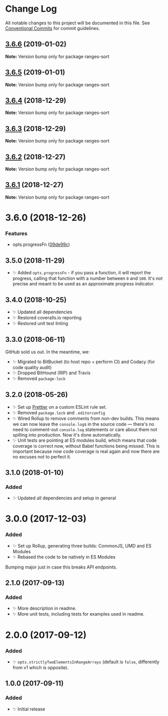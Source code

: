 # Change Log

All notable changes to this project will be documented in this file.
See [Conventional Commits](https://conventionalcommits.org) for commit guidelines.

## [3.6.6](https://bitbucket.org/codsen/codsen/src/master/packages/ranges-sort/compare/ranges-sort@3.6.5...ranges-sort@3.6.6) (2019-01-02)

**Note:** Version bump only for package ranges-sort





## [3.6.5](https://bitbucket.org/codsen/codsen/src/master/packages/ranges-sort/compare/ranges-sort@3.6.4...ranges-sort@3.6.5) (2019-01-01)

**Note:** Version bump only for package ranges-sort





## [3.6.4](https://bitbucket.org/codsen/codsen/src/master/packages/ranges-sort/compare/ranges-sort@3.6.3...ranges-sort@3.6.4) (2018-12-29)

**Note:** Version bump only for package ranges-sort





## [3.6.3](https://bitbucket.org/codsen/codsen/src/master/packages/ranges-sort/compare/ranges-sort@3.6.2...ranges-sort@3.6.3) (2018-12-29)

**Note:** Version bump only for package ranges-sort





## [3.6.2](https://bitbucket.org/codsen/codsen/src/master/packages/ranges-sort/compare/ranges-sort@3.6.1...ranges-sort@3.6.2) (2018-12-27)

**Note:** Version bump only for package ranges-sort





## [3.6.1](https://bitbucket.org/codsen/codsen/src/master/packages/ranges-sort/compare/ranges-sort@3.6.0...ranges-sort@3.6.1) (2018-12-27)

**Note:** Version bump only for package ranges-sort





# 3.6.0 (2018-12-26)


### Features

* opts.progressFn ([09de99c](https://bitbucket.org/codsen/codsen/src/master/packages/ranges-sort/commits/09de99c))





## 3.5.0 (2018-11-29)

- ✨ Added `opts.progressFn` - if you pass a function, it will report the progress, calling that function with a number between `0` and `100`. It's not precise and meant to be used as an approximate progress indicator.

## 3.4.0 (2018-10-25)

- ✨ Updated all dependencies
- ✨ Restored coveralls.io reporting
- ✨ Restored unit test linting

## 3.3.0 (2018-06-11)

GitHub sold us out. In the meantime, we:

- ✨ Migrated to BitBucket (to host repo + perform CI) and Codacy (for code quality audit)
- ✨ Dropped BitHound (RIP) and Travis
- ✨ Removed `package-lock`

## 3.2.0 (2018-05-26)

- ✨ Set up [Prettier](https://prettier.io) on a custom ESLint rule set.
- ✨ Removed `package.lock` and `.editorconfig`
- ✨ Wired Rollup to remove comments from non-dev builds. This means we can now leave the `console.log`s in the source code — there's no need to comment-out `console.log` statements or care about them not spilling into production. Now it's done automatically.
- ✨ Unit tests are pointing at ES modules build, which means that code coverage is correct now, without Babel functions being missed. This is important because now code coverage is real again and now there are no excuses not to perfect it.

## 3.1.0 (2018-01-10)

### Added

- ✨ Updated all dependencies and setup in general

# 3.0.0 (2017-12-03)

### Added

- ✨ Set up Rollup, generating three builds: CommonJS, UMD and ES Modules
- ✨ Rebased the code to be natively in ES Modules

Bumping major just in case this breaks API endpoints.

## 2.1.0 (2017-09-13)

### Added

- ✨ More description in readme.
- ✨ More unit tests, including tests for examples used in readme.

# 2.0.0 (2017-09-12)

### Added

- ✨ `opts.strictlyTwoElementsInRangeArrays` (default is `false`, differently from v1 which is opposite).

## 1.0.0 (2017-09-11)

### Added

- ✨ Initial release
